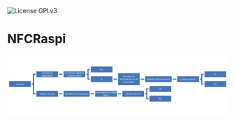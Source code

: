 ![License GPLv3](https://img.shields.io/github/license/bmartin5692/bumper.svg?color=brightgreen)

# NFCRaspi
 
![NFC Register Card](./flujo.png "NFC Register Card")